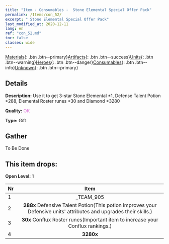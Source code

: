 ```yaml
---
title: "Item - Consumables -  Stone Elemental Special Offer Pack"
permalink: /Items/con_52/
excerpt: " Stone Elemental Special Offer Pack"
last_modified_at: 2020-12-11
lang: en
ref: "con_52.md"
toc: false
classes: wide
---
```

 [Materials](/Items/){: .btn .btn--primary}[Artifacts](/Items/Artifacts/){: .btn .btn--success}[Units](/Items/Units/){: .btn .btn--warning}[Heroes](/Items/Heroes/){: .btn .btn--danger}[Consumables](/Items/Consumables/){: .btn .btn--info}[Unknown](/Items/Unknown/){: .btn .btn--primary}

## Details
 **Description:** Use it to get 3-star Stone Elemental *1, Defense Talent Potion *288, Elemental Roster runes *30 and Diamond *3280

 **Quality:** <span style="color: #DA70D6">OK</span>

 **Type:** Gift

## Gather

  To Be Done

## This item drops:

 **Open Level:** 1

  | Nr |      Item    |
  |:---|:------------:|
  | 1 | _TEAM_905 | 
  | 2 |  **288x** Defensive Talent Potion(This potion improves your Defensive units' attributes and upgrades their skills.) | 
  | 3 |  **30x** Conflux Roster runes(Important item to increase your Conflux rankings.) | 
  | 4 |  **3280x** <i class="fas fa-gem"/> | 
